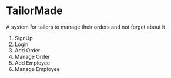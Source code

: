 # TailorMade

A system for tailors to manage their orders and not forget about it 

1) SignUp 
2) Login
3) Add Order
4) Manage Order
5) Add Employee
6) Manage Employee


